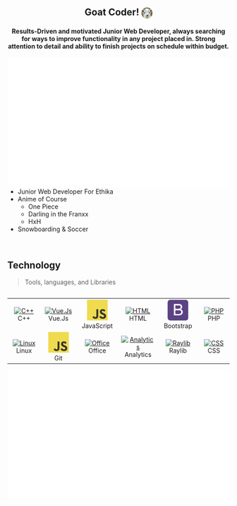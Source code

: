 <h2 align="center" id="macropower-title"> Goat Coder! <img align="center" src="./resources/goat.png" width="25"></h2>
<h4 align="center">Results-Driven and motivated Junior Web Developer, always searching for ways to improve functionality in any project placed in. Strong attention to detail and ability to finish projects on schedule within budget.</h4>

<a href="#macropower-title">
  <img src="https://raw.githubusercontent.com/Puwya/ReadmePanel/master/generated/overview.svg#gh-dark-mode-only" alt="Puwya" align="right" />
</a>

- Junior Web Developer For Ethika
- Anime of Course
  - One Piece
  - Darling in the Franxx
  - HxH
- Snowboarding & Soccer

<br>

<h2 align="left" id="macropower-tech">Technology</h2>

> Tools, languages, and Libraries

<div>
<table align="left">
  <tr>
    <td align="center" width="96">
      <a href="#macropower-tech">
        <img src="resources/" width="48" height="48" alt="C++" />
      </a>
      <br>C++
    </td>
    <td align="center" width="96">
      <a href="#macropower-tech">
        <img src="resources/" width="48" height="48" alt="Vue.Js" />
      </a>
      <br>Vue.Js
    </td>    
    <td align="center" width="96">
      <a href="#macropower-tech">
        <img src="resources/javascript-original.svg" width="48" height="48" alt="JavaScript" />
      </a>
      <br>JavaScript
    </td>
    <td align="center" width="96">
      <a href="#macropower-tech">
        <img src="resources/" width="48" height="48" alt="HTML" />
      </a>
      <br>HTML
    </td>    
    <td align="center" width="96">
      <a href="#macropower-tech">
        <img src="resources/bootstrap-plain.svg" width="48" height="48" alt="Bootstrap" />
      </a>
      <br>Bootstrap
    </td>
    <td align="center" width="96">
      <a href="#macropower-tech">
        <img src="resources/" width="48" height="48" alt="PHP" />
      </a>
      <br>PHP
    </td>    
  </tr>
  <tr>
    <td align="center" width="96">
      <a href="#macropower-tech">
        <img src="resources/" width="48" height="48" alt="Linux" />
      </a>
      <br>Linux
    </td>
    <td align="center" width="96">
      <a href="#macropower-tech">
        <img src="resources/javascript-original.svg" width="48" height="48" alt="Git" />
      </a>
      <br>Git
    </td>    
    <td align="center" width="96">
      <a href="#macropower-tech">
        <img src="resources/" width="48" height="48" alt="Office" />
      </a>
      <br>Office
    </td>
    <td align="center" width="96">
      <a href="#macropower-tech">
        <img src="resources/" width="48" height="48" alt="Analytics" />
      </a>
      <br>Analytics
    </td>
    <td align="center" width="96">
      <a href="#macropower-tech">
        <img src="resources/" width="48" height="48" alt="Raylib" />
      </a>
      <br>Raylib
    </td>
    <td align="center" width="96">
      <a href="#macropower-tech">
        <img src="resources/" width="48" height="48" alt="CSS" />
      </a>
      <br>CSS
    </td>    
  </tr>
</table>
<img align="right" src="https://raw.githubusercontent.com/Puwya/ReadmePanel/master/generated/languages.svg#gh-dark-mode-only" alt="Puwya Languages"/>
</div>
